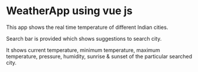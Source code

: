 # WeatherApp using vue js
This app shows the real time temperature of different Indian cities.

Search bar is provided which shows suggestions to search city.

It shows current temperature, minimum temperature, maximum temperature, pressure, humidity, sunrise & sunset of the particular searched city.
